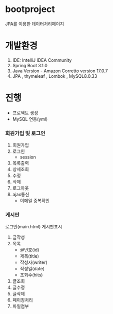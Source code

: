 # bootproject
JPA를 이용한 데이터처리페이지

# 개발환경
1. IDE: IntelliJ IDEA Community
2. Spring Boot 3.1.0
3. Java Version - Amazon Corretto version 17.0.7
4. JPA , thymeleaf , Lombok , MySQL8.0.33

# 진행
- 프로젝트 생성<br>
- MySQL 연동(yml)<br>

### 회원가입 및 로그인 
1. 회원가입
2. 로그인
   - session
3. 목록출력
4. 상세조회
5. 수정
6. 삭제
7. 로그아웃
8. ajax통신
   - 이메일 중복확인

### 게시판
로그인(main.html) 게시판표시

1. 글작성
2. 목록
   - 글번호(id)
   - 제목(title)
   - 작성자(writer)
   - 작성일(date)
   - 조회수(hits)
3. 글조회
4. 글수정
5. 글삭제
6. 페이징처리
7. 파일첨부
